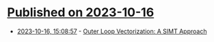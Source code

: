 # [Published on 2023-10-16](index.md)

* [2023-10-16, 15:08:57](https://lobste.rs/s/7co7g0/outer_loop_vectorization_simt_approach) - [Outer Loop Vectorization: A SIMT Approach](https://gitlab.com/samsartor/wasm2simt/-/blob/master/docs/paper/paper.pdf)
